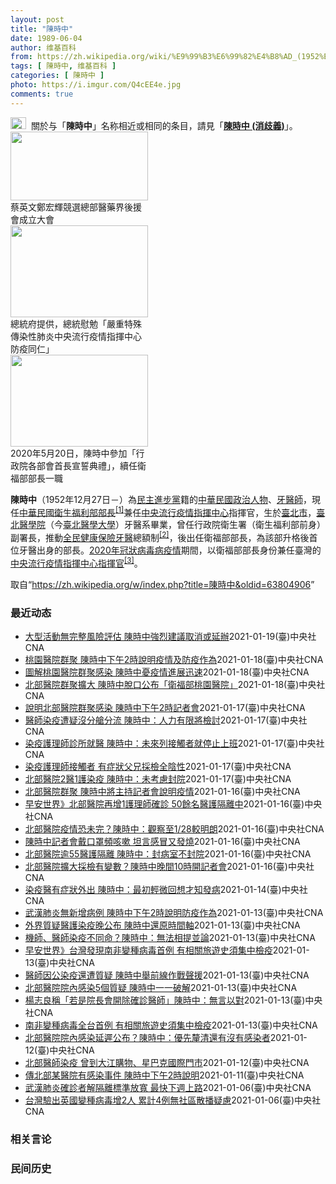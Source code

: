 ```yaml
---
layout: post
title: "陳時中"
date: 1989-06-04
author: 维基百科
from: https://zh.wikipedia.org/wiki/%E9%99%B3%E6%99%82%E4%B8%AD_(1952%E5%B9%B4)
tags: [ 陳時中, 维基百科 ]
categories: [ 陳時中 ]
photo: https://i.imgur.com/Q4cEE4e.jpg
comments: true
---
```

<div class="mw-parser-output"><div id="noteTA-54dafe5e" class="noteTA"><div class="noteTA-group"><div data-noteta-group-source="module" data-noteta-group="Medicine"></div></div></div>
<div role="note" class="hatnote navigation-not-searchable"><a href="/wiki/Wikipedia:%E6%B6%88%E6%AD%A7%E4%B9%89" title="Wikipedia:消歧义"><img alt="Disambig gray.svg" src="//upload.wikimedia.org/wikipedia/commons/thumb/5/5f/Disambig_gray.svg/25px-Disambig_gray.svg.png" decoding="async" width="25" height="19" srcset="//upload.wikimedia.org/wikipedia/commons/thumb/5/5f/Disambig_gray.svg/38px-Disambig_gray.svg.png 1.5x, //upload.wikimedia.org/wikipedia/commons/thumb/5/5f/Disambig_gray.svg/50px-Disambig_gray.svg.png 2x" data-file-width="220" data-file-height="168"></a>&nbsp;&nbsp;關於与「<b>陳時中</b>」名称相近或相同的条目，請見「<b><a href="/wiki/%E9%99%B3%E6%99%82%E4%B8%AD_(%E6%B6%88%E6%AD%A7%E7%BE%A9)" class="mw-disambig" title="陳時中 (消歧義)">陳時中 (消歧義)</a></b>」。</div>

<div class="thumb tright"><div class="thumbinner" style="width:222px;"><a href="/wiki/File:%E9%84%AD%E5%AE%8F%E8%BC%9D%E8%88%87%E9%86%AB%E6%94%BF%E4%BA%BA%E5%A3%AB%E5%90%88%E7%85%A7.jpg" class="image"><img alt="" src="//upload.wikimedia.org/wikipedia/commons/thumb/e/e0/%E9%84%AD%E5%AE%8F%E8%BC%9D%E8%88%87%E9%86%AB%E6%94%BF%E4%BA%BA%E5%A3%AB%E5%90%88%E7%85%A7.jpg/220px-%E9%84%AD%E5%AE%8F%E8%BC%9D%E8%88%87%E9%86%AB%E6%94%BF%E4%BA%BA%E5%A3%AB%E5%90%88%E7%85%A7.jpg" decoding="async" width="220" height="110" class="thumbimage" srcset="//upload.wikimedia.org/wikipedia/commons/thumb/e/e0/%E9%84%AD%E5%AE%8F%E8%BC%9D%E8%88%87%E9%86%AB%E6%94%BF%E4%BA%BA%E5%A3%AB%E5%90%88%E7%85%A7.jpg/330px-%E9%84%AD%E5%AE%8F%E8%BC%9D%E8%88%87%E9%86%AB%E6%94%BF%E4%BA%BA%E5%A3%AB%E5%90%88%E7%85%A7.jpg 1.5x, //upload.wikimedia.org/wikipedia/commons/thumb/e/e0/%E9%84%AD%E5%AE%8F%E8%BC%9D%E8%88%87%E9%86%AB%E6%94%BF%E4%BA%BA%E5%A3%AB%E5%90%88%E7%85%A7.jpg/440px-%E9%84%AD%E5%AE%8F%E8%BC%9D%E8%88%87%E9%86%AB%E6%94%BF%E4%BA%BA%E5%A3%AB%E5%90%88%E7%85%A7.jpg 2x" data-file-width="4160" data-file-height="2080"></a>  <div class="thumbcaption"><div class="magnify"><a href="/wiki/File:%E9%84%AD%E5%AE%8F%E8%BC%9D%E8%88%87%E9%86%AB%E6%94%BF%E4%BA%BA%E5%A3%AB%E5%90%88%E7%85%A7.jpg" class="internal" title="放大"></a></div>蔡英文鄭宏輝競選總部醫藥界後援會成立大會</div></div></div>
<div class="thumb tright"><div class="thumbinner" style="width:222px;"><a href="/wiki/File:02.07_%E7%B8%BD%E7%B5%B1%E6%85%B0%E5%8B%89%E3%80%8C%E5%9A%B4%E9%87%8D%E7%89%B9%E6%AE%8A%E5%82%B3%E6%9F%93%E6%80%A7%E8%82%BA%E7%82%8E%E4%B8%AD%E5%A4%AE%E6%B5%81%E8%A1%8C%E7%96%AB%E6%83%85%E6%8C%87%E6%8F%AE%E4%B8%AD%E5%BF%83%E9%98%B2%E7%96%AB%E5%90%8C%E4%BB%81%E3%80%8D_(49500116692).jpg" class="image"><img alt="" src="//upload.wikimedia.org/wikipedia/commons/thumb/9/95/02.07_%E7%B8%BD%E7%B5%B1%E6%85%B0%E5%8B%89%E3%80%8C%E5%9A%B4%E9%87%8D%E7%89%B9%E6%AE%8A%E5%82%B3%E6%9F%93%E6%80%A7%E8%82%BA%E7%82%8E%E4%B8%AD%E5%A4%AE%E6%B5%81%E8%A1%8C%E7%96%AB%E6%83%85%E6%8C%87%E6%8F%AE%E4%B8%AD%E5%BF%83%E9%98%B2%E7%96%AB%E5%90%8C%E4%BB%81%E3%80%8D_%2849500116692%29.jpg/220px-02.07_%E7%B8%BD%E7%B5%B1%E6%85%B0%E5%8B%89%E3%80%8C%E5%9A%B4%E9%87%8D%E7%89%B9%E6%AE%8A%E5%82%B3%E6%9F%93%E6%80%A7%E8%82%BA%E7%82%8E%E4%B8%AD%E5%A4%AE%E6%B5%81%E8%A1%8C%E7%96%AB%E6%83%85%E6%8C%87%E6%8F%AE%E4%B8%AD%E5%BF%83%E9%98%B2%E7%96%AB%E5%90%8C%E4%BB%81%E3%80%8D_%2849500116692%29.jpg" decoding="async" width="220" height="147" class="thumbimage" srcset="//upload.wikimedia.org/wikipedia/commons/thumb/9/95/02.07_%E7%B8%BD%E7%B5%B1%E6%85%B0%E5%8B%89%E3%80%8C%E5%9A%B4%E9%87%8D%E7%89%B9%E6%AE%8A%E5%82%B3%E6%9F%93%E6%80%A7%E8%82%BA%E7%82%8E%E4%B8%AD%E5%A4%AE%E6%B5%81%E8%A1%8C%E7%96%AB%E6%83%85%E6%8C%87%E6%8F%AE%E4%B8%AD%E5%BF%83%E9%98%B2%E7%96%AB%E5%90%8C%E4%BB%81%E3%80%8D_%2849500116692%29.jpg/330px-02.07_%E7%B8%BD%E7%B5%B1%E6%85%B0%E5%8B%89%E3%80%8C%E5%9A%B4%E9%87%8D%E7%89%B9%E6%AE%8A%E5%82%B3%E6%9F%93%E6%80%A7%E8%82%BA%E7%82%8E%E4%B8%AD%E5%A4%AE%E6%B5%81%E8%A1%8C%E7%96%AB%E6%83%85%E6%8C%87%E6%8F%AE%E4%B8%AD%E5%BF%83%E9%98%B2%E7%96%AB%E5%90%8C%E4%BB%81%E3%80%8D_%2849500116692%29.jpg 1.5x, //upload.wikimedia.org/wikipedia/commons/thumb/9/95/02.07_%E7%B8%BD%E7%B5%B1%E6%85%B0%E5%8B%89%E3%80%8C%E5%9A%B4%E9%87%8D%E7%89%B9%E6%AE%8A%E5%82%B3%E6%9F%93%E6%80%A7%E8%82%BA%E7%82%8E%E4%B8%AD%E5%A4%AE%E6%B5%81%E8%A1%8C%E7%96%AB%E6%83%85%E6%8C%87%E6%8F%AE%E4%B8%AD%E5%BF%83%E9%98%B2%E7%96%AB%E5%90%8C%E4%BB%81%E3%80%8D_%2849500116692%29.jpg/440px-02.07_%E7%B8%BD%E7%B5%B1%E6%85%B0%E5%8B%89%E3%80%8C%E5%9A%B4%E9%87%8D%E7%89%B9%E6%AE%8A%E5%82%B3%E6%9F%93%E6%80%A7%E8%82%BA%E7%82%8E%E4%B8%AD%E5%A4%AE%E6%B5%81%E8%A1%8C%E7%96%AB%E6%83%85%E6%8C%87%E6%8F%AE%E4%B8%AD%E5%BF%83%E9%98%B2%E7%96%AB%E5%90%8C%E4%BB%81%E3%80%8D_%2849500116692%29.jpg 2x" data-file-width="2048" data-file-height="1365"></a>  <div class="thumbcaption"><div class="magnify"><a href="/wiki/File:02.07_%E7%B8%BD%E7%B5%B1%E6%85%B0%E5%8B%89%E3%80%8C%E5%9A%B4%E9%87%8D%E7%89%B9%E6%AE%8A%E5%82%B3%E6%9F%93%E6%80%A7%E8%82%BA%E7%82%8E%E4%B8%AD%E5%A4%AE%E6%B5%81%E8%A1%8C%E7%96%AB%E6%83%85%E6%8C%87%E6%8F%AE%E4%B8%AD%E5%BF%83%E9%98%B2%E7%96%AB%E5%90%8C%E4%BB%81%E3%80%8D_(49500116692).jpg" class="internal" title="放大"></a></div>總統府提供，總統慰勉「嚴重特殊傳染性肺炎中央流行疫情指揮中心防疫同仁」</div></div></div>
<div class="thumb tright"><div class="thumbinner" style="width:222px;"><a href="/wiki/File:05.20_%E7%B8%BD%E7%B5%B1%E4%B8%BB%E6%8C%81%E3%80%8C%E8%A1%8C%E6%94%BF%E9%99%A2%E5%89%AF%E9%99%A2%E9%95%B7%E6%9A%A8%E5%90%84%E9%83%A8%E6%9C%83%E9%A6%96%E9%95%B7%E5%AE%A3%E8%AA%93%E5%85%B8%E7%A6%AE%E3%80%8D-%E9%99%B3%E6%99%82%E4%B8%AD.jpg" class="image"><img alt="" src="//upload.wikimedia.org/wikipedia/commons/thumb/a/aa/05.20_%E7%B8%BD%E7%B5%B1%E4%B8%BB%E6%8C%81%E3%80%8C%E8%A1%8C%E6%94%BF%E9%99%A2%E5%89%AF%E9%99%A2%E9%95%B7%E6%9A%A8%E5%90%84%E9%83%A8%E6%9C%83%E9%A6%96%E9%95%B7%E5%AE%A3%E8%AA%93%E5%85%B8%E7%A6%AE%E3%80%8D-%E9%99%B3%E6%99%82%E4%B8%AD.jpg/220px-05.20_%E7%B8%BD%E7%B5%B1%E4%B8%BB%E6%8C%81%E3%80%8C%E8%A1%8C%E6%94%BF%E9%99%A2%E5%89%AF%E9%99%A2%E9%95%B7%E6%9A%A8%E5%90%84%E9%83%A8%E6%9C%83%E9%A6%96%E9%95%B7%E5%AE%A3%E8%AA%93%E5%85%B8%E7%A6%AE%E3%80%8D-%E9%99%B3%E6%99%82%E4%B8%AD.jpg" decoding="async" width="220" height="147" class="thumbimage" srcset="//upload.wikimedia.org/wikipedia/commons/thumb/a/aa/05.20_%E7%B8%BD%E7%B5%B1%E4%B8%BB%E6%8C%81%E3%80%8C%E8%A1%8C%E6%94%BF%E9%99%A2%E5%89%AF%E9%99%A2%E9%95%B7%E6%9A%A8%E5%90%84%E9%83%A8%E6%9C%83%E9%A6%96%E9%95%B7%E5%AE%A3%E8%AA%93%E5%85%B8%E7%A6%AE%E3%80%8D-%E9%99%B3%E6%99%82%E4%B8%AD.jpg/330px-05.20_%E7%B8%BD%E7%B5%B1%E4%B8%BB%E6%8C%81%E3%80%8C%E8%A1%8C%E6%94%BF%E9%99%A2%E5%89%AF%E9%99%A2%E9%95%B7%E6%9A%A8%E5%90%84%E9%83%A8%E6%9C%83%E9%A6%96%E9%95%B7%E5%AE%A3%E8%AA%93%E5%85%B8%E7%A6%AE%E3%80%8D-%E9%99%B3%E6%99%82%E4%B8%AD.jpg 1.5x, //upload.wikimedia.org/wikipedia/commons/thumb/a/aa/05.20_%E7%B8%BD%E7%B5%B1%E4%B8%BB%E6%8C%81%E3%80%8C%E8%A1%8C%E6%94%BF%E9%99%A2%E5%89%AF%E9%99%A2%E9%95%B7%E6%9A%A8%E5%90%84%E9%83%A8%E6%9C%83%E9%A6%96%E9%95%B7%E5%AE%A3%E8%AA%93%E5%85%B8%E7%A6%AE%E3%80%8D-%E9%99%B3%E6%99%82%E4%B8%AD.jpg/440px-05.20_%E7%B8%BD%E7%B5%B1%E4%B8%BB%E6%8C%81%E3%80%8C%E8%A1%8C%E6%94%BF%E9%99%A2%E5%89%AF%E9%99%A2%E9%95%B7%E6%9A%A8%E5%90%84%E9%83%A8%E6%9C%83%E9%A6%96%E9%95%B7%E5%AE%A3%E8%AA%93%E5%85%B8%E7%A6%AE%E3%80%8D-%E9%99%B3%E6%99%82%E4%B8%AD.jpg 2x" data-file-width="2508" data-file-height="1672"></a>  <div class="thumbcaption"><div class="magnify"><a href="/wiki/File:05.20_%E7%B8%BD%E7%B5%B1%E4%B8%BB%E6%8C%81%E3%80%8C%E8%A1%8C%E6%94%BF%E9%99%A2%E5%89%AF%E9%99%A2%E9%95%B7%E6%9A%A8%E5%90%84%E9%83%A8%E6%9C%83%E9%A6%96%E9%95%B7%E5%AE%A3%E8%AA%93%E5%85%B8%E7%A6%AE%E3%80%8D-%E9%99%B3%E6%99%82%E4%B8%AD.jpg" class="internal" title="放大"></a></div>2020年5月20日，陳時中參加「行政院各部會首長宣誓典禮」，續任衛福部部長一職</div></div></div>
<p><b>陳時中</b>（1952年12月27日<span class="useeditintro" title="Template:BLP editintro">－</span>）為<a href="/wiki/%E6%B0%91%E4%B8%BB%E9%80%B2%E6%AD%A5%E9%BB%A8" title="民主進步黨">民主進步黨</a>籍的<a href="/wiki/%E4%B8%AD%E8%8F%AF%E6%B0%91%E5%9C%8B" title="中華民國">中華民國</a><a href="/wiki/%E6%94%BF%E6%B2%BB%E4%BA%BA%E7%89%A9" title="政治人物">政治人物</a>、<a href="/wiki/%E7%89%99%E9%86%AB%E5%B8%AB" class="mw-redirect" title="牙醫師">牙醫師</a>，現任<a href="/wiki/%E4%B8%AD%E8%8F%AF%E6%B0%91%E5%9C%8B%E8%A1%9B%E7%94%9F%E7%A6%8F%E5%88%A9%E9%83%A8" title="中華民國衛生福利部">中華民國衛生福利部</a><a href="/wiki/%E9%83%A8%E9%95%B7" title="部長">部長</a><sup id="cite_ref-1" class="reference"><a href="#cite_note-1">[1]</a></sup>兼任<a href="/wiki/%E4%B8%AD%E5%A4%AE%E6%B5%81%E8%A1%8C%E7%96%AB%E6%83%85%E6%8C%87%E6%8F%AE%E4%B8%AD%E5%BF%83" class="mw-redirect" title="中央流行疫情指揮中心">中央流行疫情指揮中心</a>指揮官，生於<a href="/wiki/%E8%87%BA%E5%8C%97%E5%B8%82" title="臺北市">臺北市</a>，<a href="/wiki/%E8%87%BA%E5%8C%97%E9%86%AB%E5%AD%B8%E9%99%A2" class="mw-redirect" title="臺北醫學院">臺北醫學院</a>（今<a href="/wiki/%E8%87%BA%E5%8C%97%E9%86%AB%E5%AD%B8%E5%A4%A7%E5%AD%B8" title="臺北醫學大學">臺北醫學大學</a>）牙醫系畢業，曾任行政院衛生署（衛生福利部前身）副署長，推動<a href="/wiki/%E5%85%A8%E6%B0%91%E5%81%A5%E5%BA%B7%E4%BF%9D%E9%9A%AA" title="全民健康保險">全民健康保險</a><a href="/wiki/%E7%89%99%E9%86%AB" title="牙醫">牙醫</a>總額制<sup id="cite_ref-2" class="reference"><a href="#cite_note-2">[2]</a></sup>，後出任衛福部部長，為該部升格後首位牙醫出身的部長。<a href="/wiki/2019%E5%86%A0%E7%8B%80%E7%97%85%E6%AF%92%E7%97%85%E8%87%BA%E7%81%A3%E7%96%AB%E6%83%85" title="2019冠狀病毒病臺灣疫情">2020年冠狀病毒病疫情</a>期間，以衛福部部長身份兼任臺灣的<a href="/wiki/%E5%9C%8B%E5%AE%B6%E8%A1%9B%E7%94%9F%E6%8C%87%E6%8F%AE%E4%B8%AD%E5%BF%83%E4%B8%AD%E5%A4%AE%E6%B5%81%E8%A1%8C%E7%96%AB%E6%83%85%E6%8C%87%E6%8F%AE%E4%B8%AD%E5%BF%83" title="國家衛生指揮中心中央流行疫情指揮中心">中央流行疫情指揮中心</a><a href="/wiki/%E6%8C%87%E6%8F%AE%E5%AE%98" title="指揮官">指揮官</a><sup id="cite_ref-3" class="reference"><a href="#cite_note-3">[3]</a></sup>。
</p>
</div><noscript><img src="//zh.wikipedia.org/wiki/Special:CentralAutoLogin/start?type=1x1" alt="" title="" width="1" height="1" style="border: none; position: absolute;"></noscript>
<div class="printfooter">取自“<a dir="ltr" href="https://zh.wikipedia.org/w/index.php?title=陳時中&amp;oldid=63804906">https://zh.wikipedia.org/w/index.php?title=陳時中&amp;oldid=63804906</a>”</div><div id="recent-news"><h3>最近动态</h3><ul><li><a href="https://nodebe4.github.io/waimei/2021-01-19/%E5%A4%A7%E5%9E%8B%E6%B4%BB%E5%8B%95%E7%84%A1%E5%AE%8C%E6%95%B4%E9%A2%A8%E9%9A%AA%E8%A9%95%E4%BC%B0-%E9%99%B3%E6%99%82%E4%B8%AD%E5%BC%B7%E7%83%88%E5%BB%BA%E8%AD%B0%E5%8F%96%E6%B6%88%E6%88%96%E5%BB%B6%E8%BE%A6" title="大型活動無完整風險評估 陳時中強烈建議取消或延辦—— 近期武漢肺炎本土疫情升溫，中央流行疫情指揮中心指揮官陳時中19日表示，考量大型活動人潮擁擠、長時間近距離接觸，提高防疫難度，若活動無法嚴格執...">大型活動無完整風險評估 陳時中強烈建議取消或延辦</a><time>2021-01-19</time><a class="tag">(臺)中央社CNA</a></li>
<li><a href="https://nodebe4.github.io/waimei/2021-01-18/%E6%A1%83%E5%9C%92%E9%86%AB%E9%99%A2%E7%BE%A4%E8%81%9A-%E9%99%B3%E6%99%82%E4%B8%AD%E4%B8%8B%E5%8D%882%E6%99%82%E8%AA%AA%E6%98%8E%E7%96%AB%E6%83%85%E5%8F%8A%E9%98%B2%E7%96%AB%E4%BD%9C%E7%82%BA" title="桃園醫院群聚 陳時中下午2時說明疫情及防疫作為—— 中央流行疫情指揮中心指揮官陳時中19日下午主持記者會，說明武漢肺炎疫情及防疫作為等事宜。（中央社檔案照片） （中央社記者陳偉婷台北19日電）因...">桃園醫院群聚 陳時中下午2時說明疫情及防疫作為</a><time>2021-01-18</time><a class="tag">(臺)中央社CNA</a></li>
<li><a href="https://nodebe4.github.io/waimei/2021-01-18/%E5%9C%96%E8%A7%A3%E6%A1%83%E5%9C%92%E9%86%AB%E9%99%A2%E7%BE%A4%E8%81%9A%E6%84%9F%E6%9F%93-%E9%99%B3%E6%99%82%E4%B8%AD%E6%86%82%E7%96%AB%E6%83%85%E9%80%B2%E5%B1%95%E8%BF%85%E9%80%9F" title="圖解桃園醫院群聚感染 陳時中憂疫情進展迅速—— 衛福部桃園醫院院內群聚案擴大，累計2醫、2護確診武漢肺炎。（中央社製圖） （中央社記者陳偉婷、許秩維台北18日電）衛福部桃園醫院武漢肺炎院內群聚案...">圖解桃園醫院群聚感染 陳時中憂疫情進展迅速</a><time>2021-01-18</time><a class="tag">(臺)中央社CNA</a></li>
<li><a href="https://nodebe4.github.io/waimei/2021-01-18/%E5%8C%97%E9%83%A8%E9%86%AB%E9%99%A2%E7%BE%A4%E8%81%9A%E6%93%B4%E5%A4%A7-%E9%99%B3%E6%99%82%E4%B8%AD%E8%84%AB%E5%8F%A3%E5%85%AC%E5%B8%83-%E8%A1%9B%E7%A6%8F%E9%83%A8%E6%A1%83%E5%9C%92%E9%86%AB%E9%99%A2" title="北部醫院群聚擴大 陳時中脫口公布「衛福部桃園醫院」—— 北部某醫院發生武漢肺炎院內群聚感染事件，中央流行疫情指揮中心指揮官陳時中18日不慎脫口而出，這家醫院為衛生福利部桃園醫院。（圖取自Goog...">北部醫院群聚擴大 陳時中脫口公布「衛福部桃園醫院」</a><time>2021-01-18</time><a class="tag">(臺)中央社CNA</a></li>
<li><a href="https://nodebe4.github.io/waimei/2021-01-17/%E8%AA%AA%E6%98%8E%E5%8C%97%E9%83%A8%E9%86%AB%E9%99%A2%E7%BE%A4%E8%81%9A%E6%84%9F%E6%9F%93-%E9%99%B3%E6%99%82%E4%B8%AD%E4%B8%8B%E5%8D%882%E6%99%82%E8%A8%98%E8%80%85%E6%9C%83" title="說明北部醫院群聚感染 陳時中下午2時記者會—— 中央流行疫情指揮中心18日宣布，指揮官陳時中下午2時將主持記者會說明疫情和防疫政策。（中央社檔案照片） （中央社記者陳偉婷台北18日電）因應武漢肺...">說明北部醫院群聚感染 陳時中下午2時記者會</a><time>2021-01-17</time><a class="tag">(臺)中央社CNA</a></li>
<li><a href="https://nodebe4.github.io/waimei/2021-01-17/%E9%86%AB%E5%B8%AB%E6%9F%93%E7%96%AB%E9%81%AD%E7%96%91%E6%B2%92%E5%88%86%E8%89%99%E5%88%86%E6%B5%81-%E9%99%B3%E6%99%82%E4%B8%AD-%E4%BA%BA%E5%8A%9B%E6%9C%89%E9%99%90%E5%B0%87%E6%AA%A2%E8%A8%8E" title="醫師染疫遭疑沒分艙分流 陳時中：人力有限將檢討—— 北部某醫院已有2名醫師確診武漢肺炎，研判感染途徑是兩人共同到病房照顧病患，遭疑沒落實分艙分流。指揮中心指揮官陳時中17日說，牽涉人力分配，醫師...">醫師染疫遭疑沒分艙分流 陳時中：人力有限將檢討</a><time>2021-01-17</time><a class="tag">(臺)中央社CNA</a></li>
<li><a href="https://nodebe4.github.io/waimei/2021-01-17/%E6%9F%93%E7%96%AB%E8%AD%B7%E7%90%86%E5%B8%AB%E8%A8%BA%E6%89%80%E5%B0%B1%E9%86%AB-%E9%99%B3%E6%99%82%E4%B8%AD-%E6%9C%AA%E4%BE%86%E5%88%97%E6%8E%A5%E8%A7%B8%E8%80%85%E5%B0%B1%E5%81%9C%E6%AD%A2%E4%B8%8A%E7%8F%AD" title="染疫護理師診所就醫 陳時中：未來列接觸者就停止上班—— （中央社記者陳偉婷、許秩維台北17日電）北部某醫院護理師確診武漢肺炎，她出現症狀先去診所就醫引質疑。指揮中心指揮官陳時中今天說，可能警覺性...">染疫護理師診所就醫 陳時中：未來列接觸者就停止上班</a><time>2021-01-17</time><a class="tag">(臺)中央社CNA</a></li>
<li><a href="https://nodebe4.github.io/waimei/2021-01-17/%E6%9F%93%E7%96%AB%E8%AD%B7%E7%90%86%E5%B8%AB%E6%8E%A5%E8%A7%B8%E8%80%85-%E6%9C%89%E7%97%87%E7%8B%80%E7%88%B6%E5%85%84%E6%8E%A1%E6%AA%A2%E5%85%A8%E9%99%B0%E6%80%A7" title="染疫護理師接觸者 有症狀父兄採檢全陰性—— 北部某醫院護理師在醫院感染武漢肺炎，她的家人也出現症狀。指揮中心指揮官陳時中17日說，兩名有症狀的家人採檢都是陰性。（示意圖／中央社檔案照片） （中央...">染疫護理師接觸者 有症狀父兄採檢全陰性</a><time>2021-01-17</time><a class="tag">(臺)中央社CNA</a></li>
<li><a href="https://nodebe4.github.io/waimei/2021-01-17/%E5%8C%97%E9%83%A8%E9%86%AB%E9%99%A22%E9%86%AB1%E8%AD%B7%E6%9F%93%E7%96%AB-%E9%99%B3%E6%99%82%E4%B8%AD-%E6%9C%AA%E8%80%83%E6%85%AE%E5%B0%81%E9%99%A2" title="北部醫院2醫1護染疫 陳時中：未考慮封院—— 北部某醫院武漢肺炎群聚又有新增病例，目前累計2醫1護在院染疫。（示意圖／圖取自Unsplash） （中央社記者陳偉婷、許秩維台北17日電）北部某醫院...">北部醫院2醫1護染疫 陳時中：未考慮封院</a><time>2021-01-17</time><a class="tag">(臺)中央社CNA</a></li>
<li><a href="https://nodebe4.github.io/waimei/2021-01-16/%E5%8C%97%E9%83%A8%E9%86%AB%E9%99%A2%E7%BE%A4%E8%81%9A-%E9%99%B3%E6%99%82%E4%B8%AD%E5%B0%87%E4%B8%BB%E6%8C%81%E8%A8%98%E8%80%85%E6%9C%83%E8%AA%AA%E6%98%8E%E7%96%AB%E6%83%85" title="北部醫院群聚 陳時中將主持記者會說明疫情—— 中央流行疫情指揮中心指揮官陳時中（圖）16日晚間緊急召開記者會宣布新增1例本土個案，為日前北部醫院染疫醫師接觸者，同樣為醫院工作人員。中央社記者謝佳...">北部醫院群聚 陳時中將主持記者會說明疫情</a><time>2021-01-16</time><a class="tag">(臺)中央社CNA</a></li>
<li><a href="https://nodebe4.github.io/waimei/2021-01-16/%E6%97%A9%E5%AE%89%E4%B8%96%E7%95%8C-%E5%8C%97%E9%83%A8%E9%86%AB%E9%99%A2%E5%86%8D%E5%A2%9E1%E8%AD%B7%E7%90%86%E5%B8%AB%E7%A2%BA%E8%A8%BA-50%E9%A4%98%E5%90%8D%E9%86%AB%E8%AD%B7%E9%9A%94%E9%9B%A2%E4%B8%AD" title="早安世界》北部醫院再增1護理師確診 50餘名醫護隔離中—— 中央流行疫情指揮中心指揮官陳時中16日晚間臨時召開記者會，宣布新增一名護理師感染武漢肺炎。中央社記者謝佳璋攝 110年1月16日 今晨...">早安世界》北部醫院再增1護理師確診 50餘名醫護隔離中</a><time>2021-01-16</time><a class="tag">(臺)中央社CNA</a></li>
<li><a href="https://nodebe4.github.io/waimei/2021-01-16/%E5%8C%97%E9%83%A8%E9%86%AB%E9%99%A2%E7%96%AB%E6%83%85%E6%81%90%E6%9C%AA%E5%AE%8C-%E9%99%B3%E6%99%82%E4%B8%AD-%E8%A7%80%E5%AF%9F%E8%87%B31-28%E8%BC%83%E6%98%8E%E6%9C%97" title="北部醫院疫情恐未完？陳時中：觀察至1/28較明朗—— 北部醫院又有一名護理師確診武漢肺炎。指揮中心指揮官陳時中（圖）16日表示，為求謹慎已擴大隔離對象，將持續關注至1月28日疫情才會漸漸明朗。中...">北部醫院疫情恐未完？陳時中：觀察至1/28較明朗</a><time>2021-01-16</time><a class="tag">(臺)中央社CNA</a></li>
<li><a href="https://nodebe4.github.io/waimei/2021-01-16/%E9%99%B3%E6%99%82%E4%B8%AD%E8%A8%98%E8%80%85%E6%9C%83%E6%88%B4%E5%8F%A3%E7%BD%A9%E9%A0%BB%E5%92%B3%E5%97%BD-%E5%9D%A6%E8%A8%80%E6%84%9F%E5%86%92%E5%8F%88%E7%99%BC%E7%87%92" title="陳時中記者會戴口罩頻咳嗽 坦言感冒又發燒—— 指揮中心指揮官陳時中（圖）近日隨時都戴著口罩又頻咳嗽，引發關注。他16日坦言感冒了，有發燒症狀，採檢為陰性。中央社記者謝佳璋攝 110年1月16日 ...">陳時中記者會戴口罩頻咳嗽 坦言感冒又發燒</a><time>2021-01-16</time><a class="tag">(臺)中央社CNA</a></li>
<li><a href="https://nodebe4.github.io/waimei/2021-01-16/%E5%8C%97%E9%83%A8%E9%86%AB%E9%99%A2%E9%80%BE55%E9%86%AB%E8%AD%B7%E9%9A%94%E9%9B%A2-%E9%99%B3%E6%99%82%E4%B8%AD-%E5%B0%81%E7%97%85%E5%AE%A4%E4%B8%8D%E5%B0%81%E9%99%A2" title="北部醫院逾55醫護隔離 陳時中：封病室不封院—— 北部醫院群聚16日新增一名護理師確診，同病室逾50名醫護展開隔離。指揮中心指揮官陳時中對此強調，目前僅封病室、沒有封院。（示意圖／圖取自Unsp...">北部醫院逾55醫護隔離 陳時中：封病室不封院</a><time>2021-01-16</time><a class="tag">(臺)中央社CNA</a></li>
<li><a href="https://nodebe4.github.io/waimei/2021-01-16/%E5%8C%97%E9%83%A8%E9%86%AB%E9%99%A2%E6%93%B4%E5%A4%A7%E6%8E%A1%E6%AA%A2%E6%9C%89%E8%AE%8A%E6%95%B8-%E9%99%B3%E6%99%82%E4%B8%AD%E6%99%9A%E9%96%9310%E6%99%82%E9%96%8B%E8%A8%98%E8%80%85%E6%9C%83" title="北部醫院擴大採檢有變數？陳時中晚間10時開記者會—— 中央流行疫情指揮中心晚間緊急宣布10時由指揮官陳時中召開記者會。（中央社檔案照片） （中央社記者張茗喧台北16日電）北部醫院擴大採檢結果今晚...">北部醫院擴大採檢有變數？陳時中晚間10時開記者會</a><time>2021-01-16</time><a class="tag">(臺)中央社CNA</a></li>
<li><a href="https://nodebe4.github.io/waimei/2021-01-14/%E6%9F%93%E7%96%AB%E9%86%AB%E6%9C%89%E7%97%87%E7%8B%80%E5%A4%96%E5%87%BA-%E9%99%B3%E6%99%82%E4%B8%AD-%E6%9C%80%E5%88%9D%E8%BC%95%E5%BE%AE%E5%9B%9E%E6%83%B3%E6%89%8D%E7%9F%A5%E7%99%BC%E7%97%85" title="染疫醫有症狀外出 陳時中：最初輕微回想才知發病—— 外界質疑北部醫院染疫醫師照顧患者後有症狀卻外出，是否違反規定。指揮官陳時中表示，確診醫師最初症狀非常輕微，到發病才回想起有症狀，不是每個人一早...">染疫醫有症狀外出 陳時中：最初輕微回想才知發病</a><time>2021-01-14</time><a class="tag">(臺)中央社CNA</a></li>
<li><a href="https://nodebe4.github.io/waimei/2021-01-13/%E6%AD%A6%E6%BC%A2%E8%82%BA%E7%82%8E%E7%84%A1%E6%96%B0%E5%A2%9E%E7%97%85%E4%BE%8B-%E9%99%B3%E6%99%82%E4%B8%AD%E4%B8%8B%E5%8D%882%E6%99%82%E8%AA%AA%E6%98%8E%E9%98%B2%E7%96%AB%E4%BD%9C%E7%82%BA" title="武漢肺炎無新增病例 陳時中下午2時說明防疫作為—— 台灣14日沒有新增確診個案，但下午2時仍將由指揮中心指揮官陳時中親自召開記者會說明防疫作為。（中央社檔案照片） （中央社記者張茗喧台北14日電...">武漢肺炎無新增病例 陳時中下午2時說明防疫作為</a><time>2021-01-13</time><a class="tag">(臺)中央社CNA</a></li>
<li><a href="https://nodebe4.github.io/waimei/2021-01-13/%E5%A4%96%E7%95%8C%E8%B3%AA%E7%96%91%E9%86%AB%E8%AD%B7%E6%9F%93%E7%96%AB%E6%99%9A%E5%85%AC%E5%B8%83-%E9%99%B3%E6%99%82%E4%B8%AD%E9%82%84%E5%8E%9F%E6%99%82%E9%96%93%E8%BB%B8" title="外界質疑醫護染疫晚公布 陳時中還原時間軸—— （中央社記者張茗喧台北14日電）北部醫院醫護染疫，外界質疑疫情指揮中心前一天就知道，卻到隔天下午才公布。疫情指揮中心指揮官陳時中今天還原事發過後時間...">外界質疑醫護染疫晚公布 陳時中還原時間軸</a><time>2021-01-13</time><a class="tag">(臺)中央社CNA</a></li>
<li><a href="https://nodebe4.github.io/waimei/2021-01-13/%E6%A9%9F%E5%B8%AB-%E9%86%AB%E5%B8%AB%E6%9F%93%E7%96%AB%E4%B8%8D%E5%90%8C%E5%91%BD-%E9%99%B3%E6%99%82%E4%B8%AD-%E7%84%A1%E6%B3%95%E7%9B%B8%E6%8F%90%E4%B8%A6%E8%AB%96" title="機師、醫師染疫不同命？陳時中：無法相提並論—— 醫護染疫爭議延燒，前衛生署長楊志良說，紐籍機師染疫被開除，為何醫師染疫不用被開除。疫情指揮中心指揮官陳時中（圖）14日說，兩者無法相提並論。（中央...">機師、醫師染疫不同命？陳時中：無法相提並論</a><time>2021-01-13</time><a class="tag">(臺)中央社CNA</a></li>
<li><a href="https://nodebe4.github.io/waimei/2021-01-13/%E6%97%A9%E5%AE%89%E4%B8%96%E7%95%8C-%E5%8F%B0%E7%81%A3%E7%99%BC%E7%8F%BE%E5%8D%97%E9%9D%9E%E8%AE%8A%E7%A8%AE%E7%97%85%E6%AF%92%E9%A6%96%E4%BE%8B-%E6%9C%89%E7%9B%B8%E9%97%9C%E6%97%85%E9%81%8A%E5%8F%B2%E9%A0%88%E9%9B%86%E4%B8%AD%E6%AA%A2%E7%96%AB" title="早安世界》台灣發現南非變種病毒首例 有相關旅遊史須集中檢疫—— 疫情指揮中心指揮官陳時中13日宣布，案813史瓦帝尼籍個案經採檢確認為南非變異病毒株感染者，是國內首例。（疫情指揮中心提供） 今晨...">早安世界》台灣發現南非變種病毒首例 有相關旅遊史須集中檢疫</a><time>2021-01-13</time><a class="tag">(臺)中央社CNA</a></li>
<li><a href="https://nodebe4.github.io/waimei/2021-01-13/%E9%86%AB%E5%B8%AB%E5%9B%A0%E5%85%AC%E6%9F%93%E7%96%AB%E9%82%84%E9%81%AD%E8%B3%AA%E7%96%91-%E9%99%B3%E6%99%82%E4%B8%AD%E8%88%89%E5%89%8D%E7%B7%9A%E4%BD%9C%E6%88%B0%E8%81%B2%E6%8F%B4" title="醫師因公染疫還遭質疑 陳時中舉前線作戰聲援—— 指揮官陳時中13日說，北部醫師染疫是因百密一疏，就像前線作戰，做妥準備還是可能中彈，但不能怪中彈的人。（示意圖／圖取自Unsplash） （中央社...">醫師因公染疫還遭質疑 陳時中舉前線作戰聲援</a><time>2021-01-13</time><a class="tag">(臺)中央社CNA</a></li>
<li><a href="https://nodebe4.github.io/waimei/2021-01-13/%E5%8C%97%E9%83%A8%E9%86%AB%E9%99%A2%E9%99%A2%E5%85%A7%E6%84%9F%E6%9F%935%E5%80%8B%E8%B3%AA%E7%96%91-%E9%99%B3%E6%99%82%E4%B8%AD%E4%B8%80%E4%B8%80%E7%A0%B4%E8%A7%A3" title="北部醫院院內感染5個質疑 陳時中一一破解—— 台灣新增武漢肺炎本土個案，為醫師與其護理師女友；針對外界質疑醫院有防疫破口，中央流行疫情指揮中心指揮官陳時中（圖）12日表示，醫院沒有所謂防疫破口，...">北部醫院院內感染5個質疑 陳時中一一破解</a><time>2021-01-13</time><a class="tag">(臺)中央社CNA</a></li>
<li><a href="https://nodebe4.github.io/waimei/2021-01-13/%E6%A5%8A%E5%BF%97%E8%89%AF%E7%A8%B1-%E8%8B%A5%E6%98%AF%E9%99%A2%E9%95%B7%E6%9C%83%E9%96%8B%E9%99%A4%E7%A2%BA%E8%A8%BA%E9%86%AB%E5%B8%AB-%E9%99%B3%E6%99%82%E4%B8%AD-%E7%84%A1%E8%A8%80%E4%BB%A5%E5%B0%8D" title="楊志良稱「若是院長會開除確診醫師」陳時中：無言以對—— 前衛生署長楊志良（圖）12日在政論節目中說，若他是該院院長會開除確診醫師。疫情指揮中心指揮官陳時中13日回應表示「我無言以對」。（圖取自新...">楊志良稱「若是院長會開除確診醫師」陳時中：無言以對</a><time>2021-01-13</time><a class="tag">(臺)中央社CNA</a></li>
<li><a href="https://nodebe4.github.io/waimei/2021-01-13/%E5%8D%97%E9%9D%9E%E8%AE%8A%E7%A8%AE%E7%97%85%E6%AF%92%E5%85%A8%E5%8F%B0%E9%A6%96%E4%BE%8B-%E6%9C%89%E7%9B%B8%E9%97%9C%E6%97%85%E9%81%8A%E5%8F%B2%E9%A0%88%E9%9B%86%E4%B8%AD%E6%AA%A2%E7%96%AB" title="南非變種病毒全台首例 有相關旅遊史須集中檢疫—— 疫情指揮中心指揮官陳時中13日宣布，案813史瓦帝尼籍個案經採檢確認為南非變異病毒株感染者，是國內首例。（疫情指揮中心提供） （中央社記者吳欣紜...">南非變種病毒全台首例 有相關旅遊史須集中檢疫</a><time>2021-01-13</time><a class="tag">(臺)中央社CNA</a></li>
<li><a href="https://nodebe4.github.io/waimei/2021-01-12/%E5%8C%97%E9%83%A8%E9%86%AB%E9%99%A2%E9%99%A2%E5%85%A7%E6%84%9F%E6%9F%93%E5%BB%B6%E9%81%B2%E5%85%AC%E5%B8%83-%E9%99%B3%E6%99%82%E4%B8%AD-%E5%84%AA%E5%85%88%E9%87%90%E6%B8%85%E9%82%84%E6%9C%89%E6%B2%92%E6%9C%89%E6%84%9F%E6%9F%93%E8%80%85" title="北部醫院院內感染延遲公布？陳時中：優先釐清還有沒有感染者—— 北部醫院醫護感染武漢肺炎，外界質疑指揮中心延後公布消息。指揮中心指揮官陳時中12日澄清，11日晚間先趕緊釐清院內是否有感染者，直到剛...">北部醫院院內感染延遲公布？陳時中：優先釐清還有沒有感染者</a><time>2021-01-12</time><a class="tag">(臺)中央社CNA</a></li>
<li><a href="https://nodebe4.github.io/waimei/2021-01-12/%E5%8C%97%E9%83%A8%E9%86%AB%E5%B8%AB%E6%9F%93%E7%96%AB-%E6%9B%BE%E5%88%B0%E5%A4%A7%E6%B1%9F%E8%B3%BC%E7%89%A9-%E6%98%9F%E5%B7%B4%E5%85%8B%E5%9C%8B%E9%9A%9B%E9%96%80%E5%B8%82" title="北部醫師染疫 曾到大江購物、星巴克國際門市—— 疫情指揮中心12日宣布新增2例為本土，為北部某醫院醫師及其護理師女友，指揮官陳時中公布疫調已知足跡。（圖取自衛生福利部疾病管制署YouTube頻道...">北部醫師染疫 曾到大江購物、星巴克國際門市</a><time>2021-01-12</time><a class="tag">(臺)中央社CNA</a></li>
<li><a href="https://nodebe4.github.io/waimei/2021-01-11/%E5%82%B3%E5%8C%97%E9%83%A8%E6%9F%90%E9%86%AB%E9%99%A2%E6%9C%89%E6%84%9F%E6%9F%93%E4%BA%8B%E4%BB%B6-%E9%99%B3%E6%99%82%E4%B8%AD%E4%B8%8B%E5%8D%882%E6%99%82%E8%AA%AA%E6%98%8E" title="傳北部某醫院有感染事件 陳時中下午2時說明—— 疫情指揮中心12日下午2時記者會直播，將由陳時中主持說明最新疫情。（中央社檔案照片） （中央社記者陳偉婷台北12日電）媒體報導，北部某醫院疑有武漢...">傳北部某醫院有感染事件 陳時中下午2時說明</a><time>2021-01-11</time><a class="tag">(臺)中央社CNA</a></li>
<li><a href="https://nodebe4.github.io/waimei/2021-01-06/%E6%AD%A6%E6%BC%A2%E8%82%BA%E7%82%8E%E7%A2%BA%E8%A8%BA%E8%80%85%E8%A7%A3%E9%9A%94%E9%9B%A2%E6%A8%99%E6%BA%96%E6%94%BE%E5%AF%AC-%E6%9C%80%E5%BF%AB%E4%B8%8B%E9%80%B1%E4%B8%8A%E8%B7%AF" title="武漢肺炎確診者解隔離標準放寬 最快下週上路—— 指揮中心專家諮詢小組擬定新版武漢肺炎確診解隔離條件，只要1次陰性加1 次核酸檢驗Ct值34以上，或連續2次Ct值34以上就可解除隔離。指揮官陳時中...">武漢肺炎確診者解隔離標準放寬 最快下週上路</a><time>2021-01-06</time><a class="tag">(臺)中央社CNA</a></li>
<li><a href="https://nodebe4.github.io/waimei/2021-01-06/%E5%8F%B0%E7%81%A3%E9%A9%97%E5%87%BA%E8%8B%B1%E5%9C%8B%E8%AE%8A%E7%A8%AE%E7%97%85%E6%AF%92%E5%A2%9E2%E4%BA%BA-%E7%B4%AF%E8%A8%884%E4%BE%8B%E7%84%A1%E7%A4%BE%E5%8D%80%E6%95%A3%E6%92%AD%E7%96%91%E6%85%AE" title="台灣驗出英國變種病毒增2人 累計4例無社區散播疑慮—— 疫情指揮中心指揮官陳時中6日說，武漢肺炎英國變種病毒株採檢，又新增2人驗出變種病毒，目前累計共有4例。（疫情指揮中心提供） （中央社記者陳...">台灣驗出英國變種病毒增2人 累計4例無社區散播疑慮</a><time>2021-01-06</time><a class="tag">(臺)中央社CNA</a></li>
</ul></div><div id="open-opinion"><h3>相关言论</h3><ul></ul></div><div id="mjls-record"><h3>民间历史</h3><ul></ul></div>